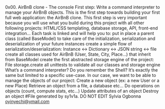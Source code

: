 0x00. AirBnB clone - The console                                                                                                                First step: Write a command interpreter to manage your AirBnB objects.  This is the first step towards building your first full web application: the AirBnB clone. This first step is very important because you will use what you build during this project with all other following projects: HTML/CSS templating, database storage, API, front-end integration…                                                                              Each task is linked and will help you to:                                                                                                       put in place a parent class (called BaseModel) to take care of the initialization, serialization and deserialization of your future instances   create a simple flow of serialization/deserialization: Instance <-> Dictionary <-> JSON string <-> file                                         create all classes used for AirBnB (User, State, City, Place…) that inherit from BaseModel                                                      create the first abstracted storage engine of the project: File storage.create all unittests to validate all our classes and storage engine     What’s a command interpreter?                                           Do you remember the Shell? It’s exactly the same but limited to a specific use-case. In our case, we want to be able to manage the objects of our project:                                                                                                                                      Create a new object (ex: a new User or a new Place)                     Retrieve an object from a file, a database etc…                         Do operations on objects (count, compute stats, etc…)                   Update attributes of an object                                          Destroy an object                                                                                                                               #File generated by sy1v1a. DO NOT EDIT                                                                                                          Sylvia Ogbonna <oyinyechi@ymail.com>

